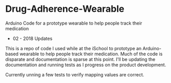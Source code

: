 # Drug-Adherence-Wearable
Arduino Code for a prototype wearable to help people track their medication

 - 02 - 2018 Updates 

This is a repo of code I used while at the iSchool to prototype an Arduino-based wearable to help people track their medication.
Much of the code is disparate and documentation is sparse at this point.
I'll be updating the documentation and running tests as I progress on the product development.

Currently unning a few tests to verify mapping values are correct.
